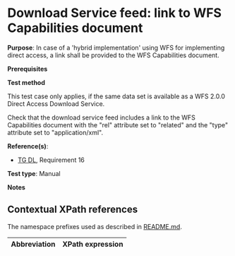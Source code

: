 # Download Service feed: link to WFS Capabilities document

**Purpose**: In case of a 'hybrid implementation' using WFS for implementing direct access, a link shall be provided to the WFS Capabilities document. 

**Prerequisites**

**Test method**

This test case only applies, if the same data set is available as a WFS 2.0.0 Direct Access Download Service.

Check that the download service feed includes a link to the WFS Capabilities document with the "rel" attribute set to "related" and the "type" attribute set to "application/xml".

**Reference(s)**:

* [TG DL](./README#ref_TG_DL), Requirement 16

**Test type**: Manual

**Notes**

## Contextual XPath references

The namespace prefixes used as described in [README.md](./README#namespaces).

Abbreviation                                               |  XPath expression
---------------------------------------------------------- | -------------------------------------------------------------------------

